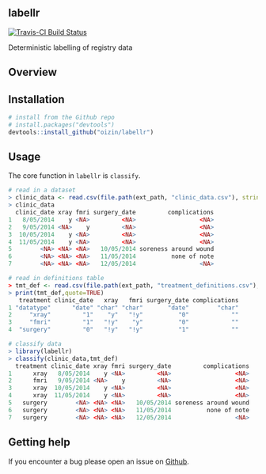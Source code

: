 ## labellr

[![Travis-CI Build Status](https://travis-ci.org/oizin/labellr.svg?branch=master)](https://travis-ci.org/oizin/labellr)

Deterministic labelling of registry data

## Overview


## Installation

```r
# install from the Github repo
# install.packages("devtools")
devtools::install_github("oizin/labellr")
```

## Usage

The core function in `labellr` is `classify`.

```r
# read in a dataset
> clinic_data <- read.csv(file.path(ext_path, "clinic_data.csv"), stringsAsFactors = FALSE,na.strings = "")
> clinic_data
  clinic_date xray fmri surgery_date         complications
1   8/05/2014    y <NA>         <NA>                  <NA>
2   9/05/2014 <NA>    y         <NA>                  <NA>
3  10/05/2014    y <NA>         <NA>                  <NA>
4  11/05/2014    y <NA>         <NA>                  <NA>
5        <NA> <NA> <NA>   10/05/2014 soreness around wound
6        <NA> <NA> <NA>   11/05/2014          none of note
7        <NA> <NA> <NA>   12/05/2014                  <NA>

# read in definitions table
> tmt_def <- read.csv(file.path(ext_path, "treatment_definitions.csv"), stringsAsFactors = FALSE)
> print(tmt_def,quote=TRUE)
   treatment clinic_date   xray   fmri surgery_date complications
1 "datatype"      "date" "char" "char"       "date"        "char"
2     "xray"         "1"    "y"   "!y"          "0"            ""
3     "fmri"         "1"   "!y"    "y"          "0"            ""
4  "surgery"         "0"   "!y"   "!y"          "1"            ""

# classify data
> library(labellr)
> classify(clinic_data,tmt_def)
  treatment clinic_date xray fmri surgery_date         complications
1      xray   8/05/2014    y <NA>         <NA>                  <NA>
2      fmri   9/05/2014 <NA>    y         <NA>                  <NA>
3      xray  10/05/2014    y <NA>         <NA>                  <NA>
4      xray  11/05/2014    y <NA>         <NA>                  <NA>
5   surgery        <NA> <NA> <NA>   10/05/2014 soreness around wound
6   surgery        <NA> <NA> <NA>   11/05/2014          none of note
7   surgery        <NA> <NA> <NA>   12/05/2014                  <NA>
```

## Getting help

If you encounter a bug please open an issue on [Github](https://github.com/oizin/labellr/issues).